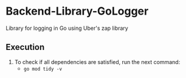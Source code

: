 # Backend-Library-GoLogger

Library for logging in Go using Uber's zap library

## Execution
1. To check if all dependencies are satisfied, run the next command:
    - `go mod tidy -v`